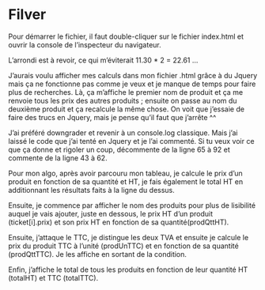 # Filver

Pour démarrer le fichier, il faut double-cliquer sur le fichier index.html et ouvrir la console de l’inspecteur du navigateur.

L’arrondi est à revoir, ce qui m’éviterait 11.30 * 2 = 22.61 ...

J’aurais voulu afficher mes calculs dans mon fichier .html grâce à du Jquery mais ça ne fonctionne pas comme je veux et je manque de temps pour faire plus de recherches.
Là, ça m’affiche le premier nom de produit et ça me renvoie tous les prix des autres produits ; ensuite on passe au nom du deuxième produit et ça recalcule la même chose.
On voit que j’essaie de faire des trucs en Jquery, mais je pense qu’il faut que j’arrête ^^

J’ai préféré downgrader et revenir à un console.log classique.
Mais j’ai laissé le code que j’ai tenté en Jquery et je l’ai commenté.
Si tu veux voir ce que ça donne et rigoler un coup, décommente de la ligne 65 à 92 et commente de la ligne 43 à 62.

Pour mon algo, après avoir parcouru mon tableau, je calcule le prix d’un produit en fonction de sa quantité et HT, je fais également le total HT en additionnant les résultats faits à la ligne du dessus.

Ensuite, je commence par afficher le nom des produits pour plus de lisibilité auquel je vais ajouter, juste en dessous,
le prix HT d’un produit (ticket[i].prix)
et son prix HT en fonction de sa quantité(prodQttHT).

Ensuite, j’attaque le TTC, je distingue les deux TVA et ensuite je calcule
le prix du produit TTC à l’unité (prodUnTTC)
et en fonction de sa quantité (prodQttTTC).
Je les affiche en sortant de la condition.

Enfin, j’affiche le total de tous les produits en fonction de leur quantité HT (totalHT) et TTC (totalTTC).
